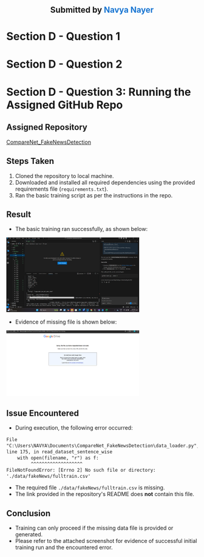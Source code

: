 
<div align="center">
<h2>Submitted by <span style="color:#1976d2;">Navya Nayer</span></h2>
</div>

# Section D - Question 1


# Section D - Question 2



# Section D - Question 3: Running the Assigned GitHub Repo

## Assigned Repository
[CompareNet_FakeNewsDetection](https://github.com/BUPT-GAMMA/CompareNet_FakeNewsDetection)

## Steps Taken
1. Cloned the repository to local machine.
2. Downloaded and installed all required dependencies using the provided requirements file (`requirements.txt`).
3. Ran the basic training script as per the instructions in the repo.

## Result
- The basic training ran successfully, as shown below:

<img src="run-git.png" alt="Training Run Screenshot" width="350" />

- Evidence of missing file is shown below:

<img src="file-not-there.png" alt="Missing File Screenshot" width="350" />

## Issue Encountered
- During execution, the following error occurred:

```
File "C:\Users\NAVYA\Documents\CompareNet_FakeNewsDetection\data_loader.py", line 175, in read_dataset_sentence_wise
    with open(filename, "r") as f:
         ^^^^^^^^^^^^^^^^^^^
FileNotFoundError: [Errno 2] No such file or directory: './data/fakeNews/fulltrain.csv'
```

- The required file `./data/fakeNews/fulltrain.csv` is missing.
- The link provided in the repository's README does **not** contain this file.

## Conclusion
- Training can only proceed if the missing data file is provided or generated.
- Please refer to the attached screenshot for evidence of successful initial training run and the encountered error.
